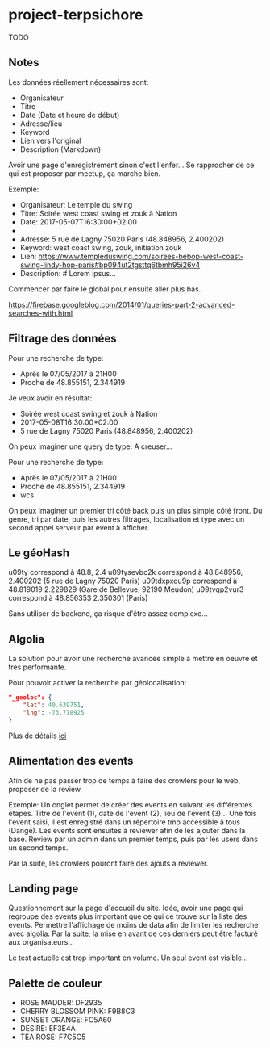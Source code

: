 # project-terpsichore
TODO

## Notes

Les données réellement nécessaires sont:
- Organisateur
- Titre
- Date (Date et heure de début)
- Adresse/lieu
- Keyword
- Lien vers l'original
- Description (Markdown)

Avoir une page d'enregistrement sinon c'est l'enfer... Se rapprocher de ce qui est proposer par meetup, ça marche bien.


Exemple:
- Organisateur: Le temple du swing
- Titre: Soirée west coast swing et zouk à Nation
- Date: 2017-05-07T16:30:00+02:00
-
- Adresse: 5 rue de Lagny 75020 Paris (48.848956, 2.400202)
- Keyword: west coast swing, zouk, initiation zouk
- Lien: https://www.templeduswing.com/soirees-bebop-west-coast-swing-lindy-hop-paris#bp094ut2tgsttq6tbmh95i26v4
- Description: # Lorem ipsus...

Commencer par faire le global pour ensuite aller plus bas.

https://firebase.googleblog.com/2014/01/queries-part-2-advanced-searches-with.html


## Filtrage des données

Pour une recherche de type:
- Après le 07/05/2017 à 21H00
- Proche de 48.855151, 2.344919

Je veux avoir en résultat:
- Soirée west coast swing et zouk à Nation
- 2017-05-08T16:30:00+02:00
- 5 rue de Lagny 75020 Paris (48.848956, 2.400202)

On peux imaginer une query de type:
A creuser...

Pour une recherche de type:
- Après le 07/05/2017 à 21H00
- Proche de 48.855151, 2.344919
- wcs


On peux imaginer un premier tri côté back puis un plus simple côté front.
Du genre, tri par date, puis les autres filtrages, localisation et type avec un
second appel serveur par event à afficher.


## Le géoHash

u09ty correspond à 48.8, 2.4
u09tysevbc2k correspond à 48.848956, 2.400202 (5 rue de Lagny 75020 Paris)
u09tdxpxqu9p correspond à 48.819019 2.229829 (Gare de Bellevue, 92190 Meudon)
u09tvqp2vur3 correspond à 48.856353 2.350301 (Paris)

Sans utiliser de backend, ça risque d'être assez complexe...


## Algolia

La solution pour avoir une recherche avancée simple à mettre en oeuvre et très
performante.

Pour pouvoir activer la recherche par géolocalisation:

```json
"_geoloc": {
	"lat": 40.639751,
	"lng": -73.778925
}
```

Plus de détails [ici](https://www.algolia.com/doc/guides/geo-search/geo-search-overview/)


## Alimentation des events

Afin de ne pas passer trop de temps à faire des crowlers pour le web, proposer de la
review.

Exemple:
Un onglet permet de créer des events en suivant les différentes étapes. Titre de
l'event (1), date de l'event (2), lieu de l'event (3)... Une fois l'event saisi,
il est enregistré dans un répertoire tmp accessible à tous (Dangé). Les events
sont ensuites à reviewer afin de les ajouter dans la base. Review par un admin
dans un premier temps, puis par les users dans un second temps.

Par la suite, les crowlers pouront faire des ajouts a reviewer.


## Landing page

Questionnement sur la page d'accueil du site. Idée, avoir une page qui regroupe
des events plus important que ce qui ce trouve sur la liste des events. Permettre
l'affichage de moins de data afin de limiter les recherche avec algolia. Par la suite,
la mise en avant de ces derniers peut être facturé aux organisateurs...

Le test actuelle est trop important en volume. Un seul event est visible...


## Palette de couleur

- ROSE MADDER: DF2935
- CHERRY BLOSSOM PINK: F9B8C3
- SUNSET ORANGE: FC5A60
- DESIRE: EF3E4A
- TEA ROSE: F7C5C5
